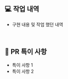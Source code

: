 ## 💻 작업 내역

- 구현 내용 및 작업 했던 내역

<br>

<!-- ## ❗ 변경사항 (변경사항 있을 시)

- 의존성 목록

<br> -->

## 🔎 PR 특이 사항 <!-- PR을 볼 때 주의깊게 봐야하거나 말하고 싶은 점 -->

- 특이 사항 1
- 특이 사항 2
